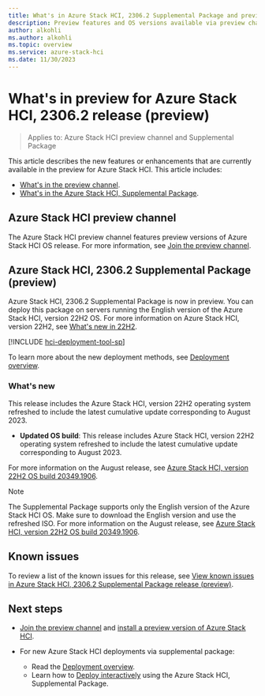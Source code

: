```yaml
---
title: What's in Azure Stack HCI, 2306.2 Supplemental Package and preview channel (preview)
description: Preview features and OS versions available via preview channel and 2306.2 supplemental package features.
author: alkohli
ms.author: alkohli
ms.topic: overview
ms.service: azure-stack-hci
ms.date: 11/30/2023
---
```


# What's in preview for Azure Stack HCI, 2306.2 release (preview)

> Applies to: Azure Stack HCI preview channel and Supplemental Package

This article describes the new features or enhancements that are currently available in the preview for Azure Stack HCI. This article includes:

- [What's in the preview channel](#azure-stack-hci-preview-channel).
- [What's in the Azure Stack HCI, Supplemental Package](#azure-stack-hci-23062-supplemental-package-preview).

## Azure Stack HCI preview channel

The Azure Stack HCI preview channel features preview versions of Azure Stack HCI OS release. For more information, see [Join the preview channel](./preview-channel.md).

## Azure Stack HCI, 2306.2 Supplemental Package (preview)

Azure Stack HCI, 2306.2 Supplemental Package is now in preview. You can deploy this package on servers running the English version of the Azure Stack HCI, version 22H2 OS. For more information on Azure Stack HCI, version 22H2, see [What's new in 22H2](../whats-new-in-hci-22h2.md).

[!INCLUDE [hci-deployment-tool-sp](../../hci/includes/hci-deployment-tool-sp-2306.md)]


To learn more about the new deployment methods, see [Deployment overview](../deploy/deployment-tool-introduction.md).

### What's new

This release includes the Azure Stack HCI, version 22H2 operating system refreshed to include the latest cumulative update corresponding to August 2023.

- **Updated OS build**: This release includes Azure Stack HCI, version 22H2 operating system refreshed to include the latest cumulative update corresponding to August 2023.

For more information on the August release, see [Azure Stack HCI, version 22H2 OS build 20349.1906](../release-information.md#azure-stack-hci-version-22h2-os-build-20349).

> [!NOTE]
> The Supplemental Package supports only the English version of the Azure Stack HCI OS. Make sure to download the English version and use the refreshed ISO. For more information on the August release, see [Azure Stack HCI, version 22H2 OS build 20349.1906](../release-information.md#azure-stack-hci-version-22h2-os-build-20349).

## Known issues

To review a list of the known issues for this release, see [View known issues in Azure Stack HCI, 2306.2 Supplemental Package release (preview)](../hci-known-issues-2306-2.md).

## Next steps

- [Join the preview channel](./preview-channel.md) and [install a preview version of Azure Stack HCI](./install-preview-version.md).

- For new Azure Stack HCI deployments via supplemental package:
    - Read the [Deployment overview](../deploy/deployment-tool-introduction.md).
    - Learn how to [Deploy interactively](../deploy/deployment-tool-new-file.md) using the Azure Stack HCI, Supplemental Package.